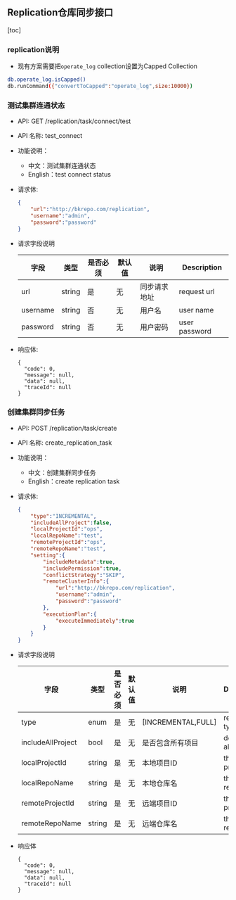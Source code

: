 ## Replication仓库同步接口

[toc]

### replication说明
- 现有方案需要把`operate_log` collection设置为Capped Collection
```bash
db.operate_log.isCapped()
db.runCommand({"convertToCapped":"operate_log",size:10000})
```
### 测试集群连通状态

- API: GET /replication/task/connect/test
- API 名称: test_connect
- 功能说明：
	- 中文：测试集群连通状态
	- English：test connect status

- 请求体:

  ``` json
  {
      "url":"http://bkrepo.com/replication",
      "username":"admin",
      "password":"password"
  }
  ```

- 请求字段说明

  |字段|类型|是否必须|默认值|说明|Description|
  |---|---|---|---|---|---|
  |url|string|是|无|同步请求地址|request url|
  |username|string|否|无|用户名|user name|
  |password|string|否|无|用户密码|user password|

- 响应体:

  ```
  {
    "code": 0,
    "message": null,
    "data": null,
    "traceId": null
  }
  ```

### 创建集群同步任务

- API: POST  /replication/task/create
- API 名称: create_replication_task
- 功能说明：
	- 中文：创建集群同步任务
	- English：create replication task
- 请求体:

  ``` json
  {
      "type":"INCREMENTAL",
      "includeAllProject":false,
      "localProjectId":"ops",
      "localRepoName":"test",
      "remoteProjectId":"ops",
      "remoteRepoName":"test",
      "setting":{
          "includeMetadata":true,
          "includePermission":true,
          "conflictStrategy":"SKIP",
          "remoteClusterInfo":{
              "url":"http://bkrepo.com/replication",
              "username":"admin",
              "password":"password"
          },
          "executionPlan":{
              "executeImmediately":true
          }
      }
  }
  ```

- 请求字段说明

  |字段|类型|是否必须|默认值|说明|Description|
  |---|---|---|---|---|---|
  |type|enum|是|无|[INCREMENTAL,FULL]|replication type|
  |includeAllProject|bool|是|无|是否包含所有项目|do include all project|
  |localProjectId|string|是|无|本地项目ID|the local project Id|
  |localRepoName|string|是|无|本地仓库名|the local repo name|
  |remoteProjectId|string|是|无|远端项目ID|the remote project id|
  |remoteRepoName|string|是|无|远端仓库名|the remote repo name|

- 响应体

  ```
  {
    "code": 0,
    "message": null,
    "data": null,
    "traceId": null
  }
  ```
